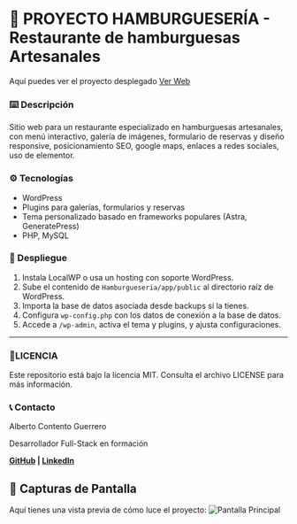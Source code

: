 # 🍔 PROYECTO HAMBURGUESERÍA - Restaurante de hamburguesas Artesanales
Aquí puedes ver el proyecto desplegado [Ver Web](https://burguerconten.pruebas-alberto.online/)

### ⌨️ Descripción  
Sitio web para un restaurante especializado en hamburguesas artesanales, con menú interactivo, galería de imágenes, formulario de reservas y diseño responsive, posicionamiento SEO, google maps, enlaces a redes sociales, uso de elementor.

### ⚙️ Tecnologías  
- WordPress  
- Plugins para galerías, formularios y reservas  
- Tema personalizado basado en frameworks populares (Astra, GeneratePress)  
- PHP, MySQL  

### 🚀 Despliegue  
1. Instala LocalWP o usa un hosting con soporte WordPress.  
2. Sube el contenido de `Hamburgueseria/app/public` al directorio raíz de WordPress.  
3. Importa la base de datos asociada desde backups si la tienes.  
4. Configura `wp-config.php` con los datos de conexión a la base de datos.  
5. Accede a `/wp-admin`, activa el tema y plugins, y ajusta configuraciones.  

---

### 📄LICENCIA
Este repositorio está bajo la licencia MIT. Consulta el archivo LICENSE para más información.

### 📞 Contacto
Alberto Contento Guerrero

Desarrollador Full-Stack en formación

**[GitHub](https://github.com/AlbertoContento) | [LinkedIn](https://www.linkedin.com/in/alberto-contento-guerrero/)**

## 🎨 Capturas de Pantalla 
Aquí tienes una vista previa de cómo luce el proyecto:
![Pantalla Principal](https://github.com/AlbertoContento/Instagram/blob/main/assets/Captura%20de%20pantalla.png)
